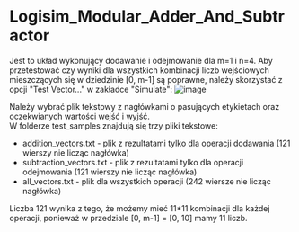 # Logisim_Modular_Adder_And_Subtractor

Jest to układ wykonujący dodawanie i odejmowanie dla m=1 i n=4.
Aby przetestować czy wyniki dla wszystkich kombinacji liczb wejściowych mieszczących się w dziedzinie [0, m-1] są poprawne, należy skorzystać z opcji "Test Vector..." w zakładce "Simulate":
![image](https://github.com/Quarol/Logisim_Modular_Adder_And_Subtractor/assets/59970980/838d553f-ec7e-46b0-80d6-7b4acaf913e9)

Należy wybrać plik tekstowy z nagłówkami o pasujących etykietach oraz oczekwianych wartości wejść i wyjść.  
W folderze test_samples znajdują się trzy pliki tekstowe:  
- addition_vectors.txt - plik z rezultatami tylko dla operacji dodawania (121 wierszy nie licząc nagłówka)
- subtraction_vectors.txt - plik z rezultatami tylko dla operacji odejmowania (121 wierszy nie licząc nagłówka)
- all_vectors.txt - plik dla wszystkich operacji (242 wiersze nie licząc nagłówka)

Liczba 121 wynika z tego, że możemy mieć 11\*11 kombinacji dla każdej operacji, ponieważ w przedziale [0, m-1] = [0, 10] mamy 11 liczb.
